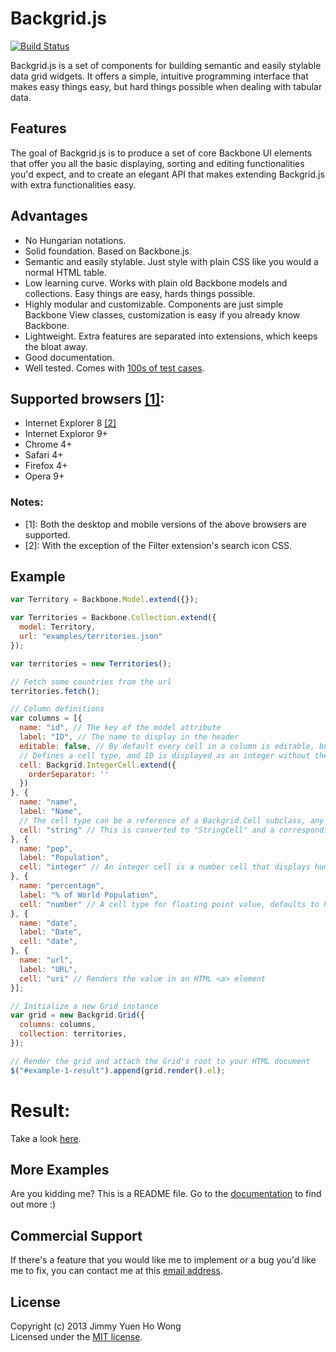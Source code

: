 # Backgrid.js

[![Build Status](https://travis-ci.org/blackducksoftware/backgrid.png?branch=master)](https://travis-ci.org/blackducksoftware/backgrid)

Backgrid.js is a set of components for building semantic and easily stylable
data grid widgets. It offers a simple, intuitive programming interface that
makes easy things easy, but hard things possible when dealing with tabular data.

## Features

The goal of Backgrid.js is to produce a set of core Backbone UI elements that
offer you all the basic displaying, sorting and editing functionalities you'd
expect, and to create an elegant API that makes extending Backgrid.js with extra
functionalities easy.

## Advantages

- No Hungarian notations.
- Solid foundation. Based on Backbone.js.
- Semantic and easily stylable. Just style with plain CSS like you would a normal HTML table.
- Low learning curve. Works with plain old Backbone models and collections. Easy things are easy, hards things possible.
- Highly modular and customizable. Components are just simple Backbone View classes, customization is easy if you already know Backbone.
- Lightweight. Extra features are separated into extensions, which keeps the bloat away.
- Good documentation.
- Well tested. Comes with [100s of test cases](http://wyuenho.github.io/backgrid/test/).

## Supported browsers [[1]](#note-1):

- Internet Explorer 8 [[2]](#note-2)
- Internet Exploror 9+
- Chrome 4+
- Safari 4+
- Firefox 4+
- Opera 9+

### Notes:

- <span id="note-1">[1]</span>: Both the desktop and mobile versions of the above browsers are supported.
- <span id="note-2">[2]</span>: With the exception of the Filter extension's search icon CSS.

## Example

```javascript
var Territory = Backbone.Model.extend({});

var Territories = Backbone.Collection.extend({
  model: Territory,
  url: "examples/territories.json"
});

var territories = new Territories();

// Fetch some countries from the url
territories.fetch();

// Column definitions
var columns = [{
  name: "id", // The key of the model attribute
  label: "ID", // The name to display in the header
  editable: false, // By default every cell in a column is editable, but *ID* shouldn't be
  // Defines a cell type, and ID is displayed as an integer without the ',' separating 1000s.
  cell: Backgrid.IntegerCell.extend({
    orderSeparator: ''
  })
}, {
  name: "name",
  label: "Name",
  // The cell type can be a reference of a Backgrid.Cell subclass, any Backgrid.Cell subclass instances like *id* above, or a string
  cell: "string" // This is converted to "StringCell" and a corresponding class in the Backgrid package namespace is looked up
}, {
  name: "pop",
  label: "Population",
  cell: "integer" // An integer cell is a number cell that displays humanized integers
}, {
  name: "percentage",
  label: "% of World Population",
  cell: "number" // A cell type for floating point value, defaults to have a precision 2 decimal numbers
}, {
  name: "date",
  label: "Date",
  cell: "date",
}, {
  name: "url",
  label: "URL",
  cell: "uri" // Renders the value in an HTML <a> element
}];

// Initialize a new Grid instance
var grid = new Backgrid.Grid({
  columns: columns,
  collection: territories,
});

// Render the grid and attach the Grid's root to your HTML document
$("#example-1-result").append(grid.render().el);
```

# Result:

Take a look [here](http://backgridjs.com/index.html#basic-example).

## More Examples

Are you kidding me? This is a README file. Go to the [documentation](http://backgridjs.com/
"Backbone.js Documentation") to find out more :)

## Commercial Support

If there's a feature that you would like me to implement or a bug you'd like me
to fix, you can contact me at this [email address](mailto:wyuenho@gmail.com).

## License
Copyright (c) 2013 Jimmy Yuen Ho Wong  
Licensed under the [MIT license](LICENSE-MIT "MIT License").
